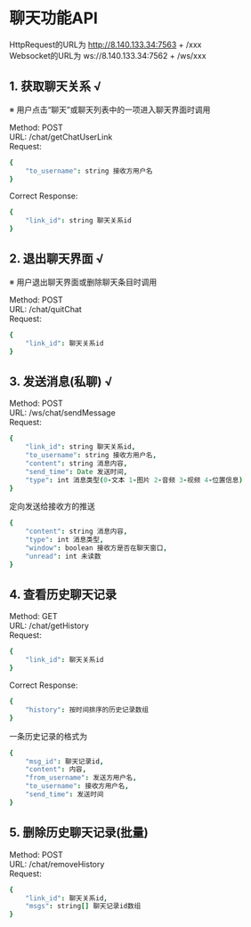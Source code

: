 # 聊天功能API

HttpRequest的URL为  http://8.140.133.34:7563 + /xxx  
Websocket的URL为    ws://8.140.133.34:7562 + /ws/xxx  

## 1. 获取聊天关系 √

※ 用户点击“聊天”或聊天列表中的一项进入聊天界面时调用  

Method: POST  
URL: /chat/getChatUserLink  
Request:
```coffeescript
{
    "to_username": string 接收方用户名
}
```
Correct Response:
```coffeescript
{
    "link_id": string 聊天关系id
}
```

## 2. 退出聊天界面 √

※ 用户退出聊天界面或删除聊天条目时调用

Method: POST  
URL: /chat/quitChat  
Request:
```coffeescript
{
    "link_id": 聊天关系id
}
```

## 3. 发送消息(私聊) √

Method: POST  
URL: /ws/chat/sendMessage  
Request:
```coffeescript
{
    "link_id": string 聊天关系id,
    "to_username": string 接收方用户名,
    "content": string 消息内容,
    "send_time": Date 发送时间,
    "type": int 消息类型(0-文本 1-图片 2-音频 3-视频 4-位置信息)
}
```
定向发送给接收方的推送
```coffeescript
{
    "content": string 消息内容,
    "type": int 消息类型,
    "window": boolean 接收方是否在聊天窗口,
    "unread": int 未读数
}
```

## 4. 查看历史聊天记录

Method: GET  
URL: /chat/getHistory  
Request:
```coffeescript
{
    "link_id": 聊天关系id
}
```
Correct Response:
```coffeescript
{
    "history": 按时间排序的历史记录数组
}
```
一条历史记录的格式为
```coffeescript
{
    "msg_id": 聊天记录id,
    "content": 内容,
    "from_username": 发送方用户名,
    "to_username": 接收方用户名,
    "send_time": 发送时间
}
```

## 5. 删除历史聊天记录(批量)

Method: POST  
URL: /chat/removeHistory  
Request:
```coffeescript
{
    "link_id": 聊天关系id,
    "msgs": string[] 聊天记录id数组
}
```